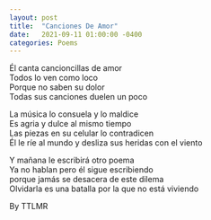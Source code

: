 ```yaml
---
layout: post
title:  "Canciones De Amor"
date:   2021-09-11 01:00:00 -0400
categories: Poems
---
```


Él canta cancioncillas de amor <br>
Todos lo ven como loco <br>
Porque no saben su dolor <br>
Todas sus canciones duelen un poco <br>

La música lo consuela y lo maldice <br>
Es agria y dulce al mismo tiempo <br>
Las piezas en su celular lo contradicen <br>
Él le ríe al mundo y desliza sus heridas con el viento <br>

Y mañana le escribirá otro poema  <br>
Ya no hablan pero él sigue escribiendo <br>
porque jamás se desacera de este dilema <br>
Olvidarla es una batalla por la que no está viviendo <br>

By TTLMR